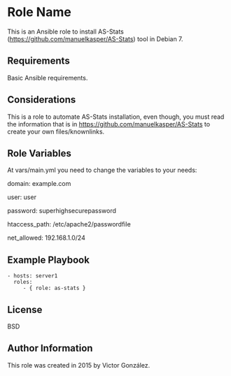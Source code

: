 Role Name
=========

This is an Ansible role to install AS-Stats (https://github.com/manuelkasper/AS-Stats) tool in Debian 7.

Requirements
------------

Basic Ansible requirements.

Considerations
--------------

This is a role to automate AS-Stats installation, even though, you must read the information that is in https://github.com/manuelkasper/AS-Stats to create your own files/knownlinks.

Role Variables
--------------

At vars/main.yml you need to change the variables to your needs:

domain: example.com

user: user

password: superhighsecurepassword

htaccess_path: /etc/apache2/passwordfile

net_allowed: 192.168.1.0/24

Example Playbook
----------------

    - hosts: server1
      roles:
         - { role: as-stats }

License
-------

BSD

Author Information
------------------

This role was created in 2015 by Victor González.
